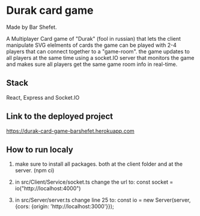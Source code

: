 # Durak card game
Made by Bar Shefet.

A Multiplayer Card game of "Durak" (fool in russian) that lets the client manipulate SVG elelments of cards
the game can be played with 2-4 players that can connect together to a "game-room".
the game updates to all players at the same time using a socket.IO server that monitors the game and makes sure all players get 
the same game room info in real-time.

## Stack
React, Express and Socket.IO

## Link to the deployed project
https://durak-card-game-barshefet.herokuapp.com

## How to run localy
1. make sure to install all packages. both at the client folder and at the server. (npm ci)

2. in src/Client/Service/socket.ts change the url to: 
const socket = io("http://localhost:4000")

3. in src/Server/server.ts change line 25 to:
const io = new Server(server, {cors: {origin: 'http://localhost:3000'}});


